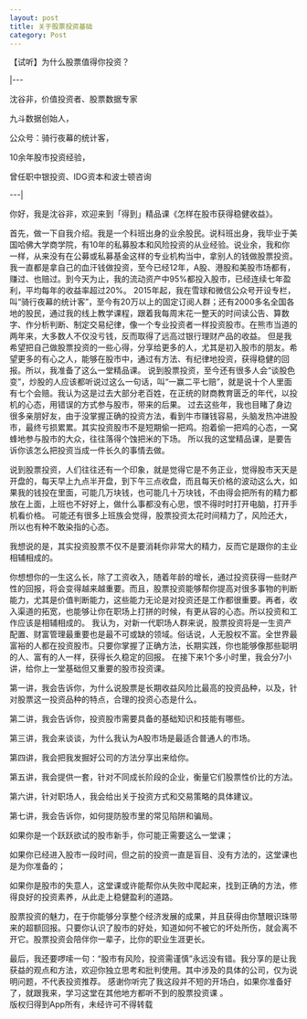 ```yaml
---
layout: post
title: 关于股票投资基础
category: Post
---
```

【试听】为什么股票值得你投资？

|---

沈谷非，价值投资者、股票数据专家

九斗数据创始人，

公众号：骑行夜幕的统计客，

10余年股市投资经验，

曾任职中银投资、IDG资本和波士顿咨询

---|

你好，我是沈谷非，欢迎来到「得到」精品课《怎样在股市获得稳健收益》。



首先，做一下自我介绍。我是一个科班出身的业余股民。说科班出身，我毕业于美国哈佛大学商学院，有10年的私募股本和风险投资的从业经验。说业余，我和你一样，从来没有在公募或私募基金这样的专业机构当中，拿别人的钱做股票投资。
我一直都是拿自己的血汗钱做投资，至今已经12年，A股、港股和美股市场都有，赚过、也赔过。到今天为止，我的流动资产中95%都投入股市，已经连续七年盈利，平均每年的收益率超过20%。
2015年起，我在雪球和微信公众号开设专栏，叫“骑行夜幕的统计客”，至今有20万以上的固定订阅人群；还有2000多名全国各地的股民，通过我的线上教学课程，跟着我每周末花一整天的时间读公告、算数字、作分析判断、制定交易纪律，像一个专业投资者一样投资股市。在熊市当道的两年来，大多数人不仅没亏钱，反而取得了远高过银行理财产品的收益。
但是我希望把自己做股票投资的一些心得，分享给更多的人，尤其是初入股市的朋友。希望更多的有心之人，能够在股市中，通过有方法、有纪律地投资，获得稳健的回报。所以，我准备了这么一堂精品课。
说到股票投资，至今还有很多人会“谈股色变”，炒股的人应该都听说过这么一句话，叫“一赢二平七赔”，就是说十个人里面有七个会赔。我认为这是过去大部分老百姓，在正统的财商教育匮乏的年代，以投机的心态，用错误的方式参与股市，带来的后果。
过去这些年，我也目睹了身边很多亲朋好友，由于没掌握正确的投资方法，看到牛市赚钱容易，头脑发热冲进股市，最终亏损累累。其实投资股市不是短期偷一把鸡。抱着偷一把鸡的心态，一窝蜂地参与股市的大众，往往落得个蚀把米的下场。
所以我的这堂精品课，是要告诉你该怎么把投资当成一件长久的事情去做。



说到股票投资，人们往往还有一个印象，就是觉得它是不务正业，觉得股市天天是开盘的，每天早上九点半开盘，到下午三点收盘，而且每天价格的波动这么大，如果我的钱投在里面，可能几万块钱，也可能几十万块钱，不由得会把所有的精力都放在上面，上班也不好好上，做什么事都没有心思，恨不得时时打开电脑，打开手机看价格。
可能还有很多上班族会觉得，股票投资太花时间精力了，风险还大，所以也有种不敢染指的心态。

我想说的是，其实投资股票不仅不是要消耗你非常大的精力，反而它是跟你的主业相辅相成的。

你想想你的一生这么长，除了工资收入，随着年龄的增长，通过投资获得一些财产性的回报，将会变得越来越重要。而且，股票投资能够帮你提高对很多事物的判断能力，尤其是价值判断能力，这些能力无论是对投资还是工作都很重要。再者，收入渠道的拓宽，也能够让你在职场上打拼的时候，有更从容的心态。所以投资和工作应该是相辅相成的。
我认为，对新一代职场人群来说，股票投资将是一生资产配置、财富管理最重要也是最不可或缺的领域。俗话说，人无股权不富。全世界最富裕的人都在投资股市。只要你掌握了正确方法，长期实践，你也能够像那些聪明的人、富有的人一样，获得长久稳定的回报。
在接下来1个多小时里，我会分7小讲，给你上一堂基础但又重要的股市投资课。

第一讲，我会告诉你，为什么说股票是长期收益风险比最高的投资品种，以及，针对股票这一投资品种的特点，合理的投资心态是什么。

第二讲，我会告诉你，投资股市需要具备的基础知识和技能有哪些。

第三讲，我会来谈谈，为什么我认为A股市场是最适合普通人的市场。

第四讲，我会把我发掘好公司的方法分享出来给你。

第五讲，我会提供一套，针对不同成长阶段的企业，衡量它们股票性价比的方法。

第六讲，针对职场人，我会给出关于投资方式和交易策略的具体建议。

第七讲，我会告诉你，如何提防股市里的常见陷阱和骗局。

如果你是一个跃跃欲试的股市新手，你可能正需要这么一堂课；

如果你已经进入股市一段时间，但之前的投资一直是盲目、没有方法的，这堂课也是为你准备的；

如果你是股市的失意人，这堂课或许能帮你从失败中爬起来，找到正确的方法，修得良好的投资素养，从此走上稳健盈利的道路。

股票投资的魅力，在于你能够分享整个经济发展的成果，并且获得由你慧眼识珠带来的超额回报。只要你认识了股市的好处，知道如何不被它的坏处所伤，就会离不开它。股票投资会陪伴你一辈子，比你的职业生涯更长。

最后，我还要啰嗦一句：“股市有风险，投资需谨慎”永远没有错。我分享的是让我获益的观点和方法，欢迎你独立思考和批判使用。其中涉及的具体的公司，仅为说明问题，不代表投资推荐。
感谢你听完了我这段并不短的开场白，如果你准备好了，就跟我来，学习这堂在其他地方都听不到的股票投资课 。    
版权归得到App所有，未经许可不得转载
